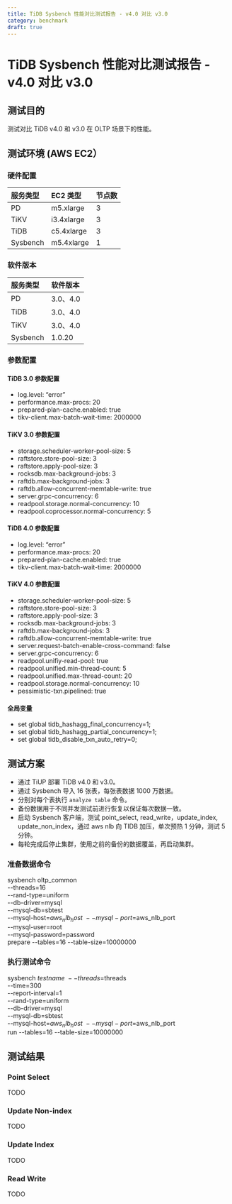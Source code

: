 ```yaml
---
title: TiDB Sysbench 性能对比测试报告 - v4.0 对比 v3.0
category: benchmark
draft: true
---
```


# TiDB Sysbench 性能对比测试报告 - v4.0 对比 v3.0

## 测试目的

测试对比 TiDB v4.0 和 v3.0 在 OLTP 场景下的性能。

## 测试环境 (AWS EC2）

### 硬件配置

| 服务类型   | EC2 类型   |    节点数  |      
|:----------|:----------|:----------|
| PD        | m5.xlarge |     3     |
| TiKV      | i3.4xlarge|     3     |
| TiDB      | c5.4xlarge|     3     |
| Sysbench  | m5.4xlarge|     1     |

### 软件版本

| 服务类型   | 软件版本        
|:----------|:-----------|
| PD        | 3.0、4.0   |
| TiDB      | 3.0、4.0   |
| TiKV      | 3.0、4.0   |
| Sysbench  | 1.0.20     |

### 参数配置

#### TiDB 3.0 参数配置

- log.level: “error”
- performance.max-procs: 20
- prepared-plan-cache.enabled: true
- tikv-client.max-batch-wait-time: 2000000
    
#### TiKV 3.0 参数配置

- storage.scheduler-worker-pool-size: 5
- raftstore.store-pool-size: 3
- raftstore.apply-pool-size: 3
- rocksdb.max-background-jobs: 3
- raftdb.max-background-jobs: 3
- raftdb.allow-concurrent-memtable-write: true
- server.grpc-concurrency: 6
- readpool.storage.normal-concurrency: 10
- readpool.coprocessor.normal-concurrency: 5

#### TiDB 4.0 参数配置

- log.level: “error”
- performance.max-procs: 20
- prepared-plan-cache.enabled: true
- tikv-client.max-batch-wait-time: 2000000
    
#### TiKV 4.0 参数配置

- storage.scheduler-worker-pool-size: 5
- raftstore.store-pool-size: 3
- raftstore.apply-pool-size: 3
- rocksdb.max-background-jobs: 3
- raftdb.max-background-jobs: 3
- raftdb.allow-concurrent-memtable-write: true
- server.request-batch-enable-cross-command: false
- server.grpc-concurrency: 6
- readpool.unifiy-read-pool: true
- readpool.unified.min-thread-count: 5
- readpool.unified.max-thread-count: 20
- readpool.storage.normal-concurrency: 10
- pessimistic-txn.pipelined: true

#### 全局变量

- set global tidb_hashagg_final_concurrency=1;
- set global tidb_hashagg_partial_concurrency=1;
- set global tidb_disable_txn_auto_retry=0;

## 测试方案

- 通过 TiUP 部署 TiDB v4.0 和 v3.0。
- 通过 Sysbench 导入 16 张表，每张表数据 1000 万数据。
- 分别对每个表执行 `analyze table` 命令。
- 备份数据用于不同并发测试前进行恢复以保证每次数据一致。
- 启动 Sysbench 客户端，测试 point_select, read_write，update_index, update_non_index，通过 aws nlb 向 TIDB 加压，单次预热 1 分钟，测试 5 分钟。
- 每轮完成后停止集群，使用之前的备份的数据覆盖，再启动集群。

### 准备数据命令

sysbench oltp_common \
    --threads=16 \
    --rand-type=uniform \
    --db-driver=mysql \
    --mysql-db=sbtest \
    --mysql-host=$aws_nlb_host \
    --mysql-port=$aws_nlb_port \
    --mysql-user=root \
    --mysql-password=password \
    prepare --tables=16 --table-size=10000000
 
### 执行测试命令

sysbench $testname \
    --threads=$threads \
    --time=300 \
    --report-interval=1 \
    --rand-type=uniform \
    --db-driver=mysql \
    --mysql-db=sbtest \
    --mysql-host=$aws_nlb_host \
    --mysql-port=$aws_nlb_port \
    run --tables=16 --table-size=10000000

## 测试结果

### Point Select

TODO
<!-- TODO ![Point Select](/media/sysbench_v4vsv3_point_select.png) -->

### Update Non-index

TODO
<!-- TODO ![Update Non-index](/media/sysbench_v4vsv3_update_non_index.png)-->

### Update Index

TODO
<!-- TODO ![Update Index](/media/sysbench_v4vsv3_update_index.png)-->

### Read Write

TODO
<!-- ![Read Write](/media/sysbench_v4vsv3_read_write.png)-->
